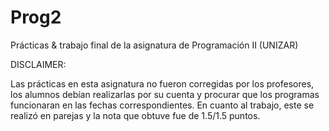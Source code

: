 # Prog2
Prácticas &amp; trabajo final de la asignatura de Programación II (UNIZAR)

DISCLAIMER:

Las prácticas en esta asignatura no fueron corregidas por los profesores, los alumnos debían realizarlas por su cuenta y procurar que 
los programas funcionaran en las fechas correspondientes. En cuanto al trabajo, este se realizó en parejas y la nota que obtuve fue de 1.5/1.5 puntos.
